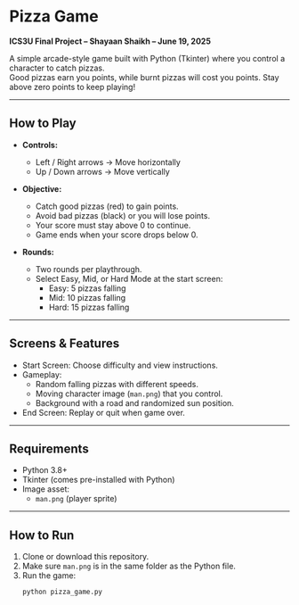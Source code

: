 # Pizza Game  
**ICS3U Final Project – Shayaan Shaikh – June 19, 2025**  

A simple arcade-style game built with Python (Tkinter) where you control a character to catch pizzas.  
Good pizzas earn you points, while burnt pizzas will cost you points. Stay above zero points to keep playing!  

---

## How to Play  
- **Controls:**  
  - Left / Right arrows → Move horizontally  
  - Up / Down arrows → Move vertically  

- **Objective:**  
  - Catch good pizzas (red) to gain points.  
  - Avoid bad pizzas (black) or you will lose points.  
  - Your score must stay above 0 to continue.  
  - Game ends when your score drops below 0.  

- **Rounds:**  
  - Two rounds per playthrough.  
  - Select Easy, Mid, or Hard Mode at the start screen:  
    - Easy: 5 pizzas falling  
    - Mid: 10 pizzas falling  
    - Hard: 15 pizzas falling  

---

## Screens & Features  
- Start Screen: Choose difficulty and view instructions.  
- Gameplay:  
  - Random falling pizzas with different speeds.  
  - Moving character image (`man.png`) that you control.  
  - Background with a road and randomized sun position.  
- End Screen: Replay or quit when game over.  

---

## Requirements  
- Python 3.8+  
- Tkinter (comes pre-installed with Python)  
- Image asset:  
  - `man.png` (player sprite)  

---

## How to Run  
1. Clone or download this repository.  
2. Make sure `man.png` is in the same folder as the Python file.  
3. Run the game:  
   ```bash
   python pizza_game.py
